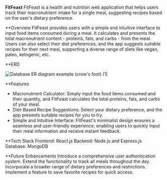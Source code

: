 **FitFeast**
FitFeast is a health and nutrition web application that helps users track their macronutrient intake for a single meal, suggesting recipes based on the user's dietary preference.

**Overview
FitFeast provides users with a simple and intuitive interface to input food items consumed during a meal. It calculates and presents the total macronutrient content - proteins, fats, and carbs - from the meal. Users can also select their diet preferences, and the app suggests suitable recipes for their next meal, supporting a diverse range of diets like vegan, paleo, ketogenic, etc.


**ERD


![Database ER diagram example (crow's foot) (1)](https://github.com/tharitar8/fitfeast/assets/86535497/7a62be73-d618-46d2-a0c4-a32053042247)

**Features
- Macronutrient Calculator: Simply input the food items consumed and their quantity, and FitFeast calculates the total proteins, fats, and carbs of your meal.
- Diet-Based Recipe Suggestions: Select your dietary preference, and the app presents suitable recipes for you to try.
- Simple and Intuitive Interface: FitFeast's minimalist design ensures a seamless and user-friendly experience, enabling users to quickly input their meal information and receive instant feedback.

**Tech Stack
Frontend: React.js
Backend: Node.js and Express.js
Database: MongoDB

**Future Enhancements
Introduce a comprehensive user authentication system.
Extend the functionality to track all meals throughout the day.
Incorporate a broader range of dietary preferences and restrictions.
Implement a feature to save favorite recipes for quick access.
